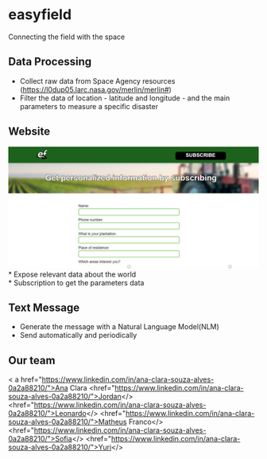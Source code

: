 # easyfield 
Connecting the field with the space
## Data Processing
* Collect raw data from Space Agency resources (https://l0dup05.larc.nasa.gov/merlin/merlin#)<br>
* Filter the data of location - latitude and longitude - and the main parameters to measure a specific disaster
## Website
<img src="https://github.com/anacsalves/easyfield/blob/main/img/oursite.png"  />
* Expose relevant data about the world<br>
* Subscription to get the parameters data <br>

## Text Message
* Generate the message with a Natural Language Model(NLM) <br>
* Send automatically and periodically

## Our team
< a href="https://www.linkedin.com/in/ana-clara-souza-alves-0a2a88210/">Ana  Clara</a>
<href="https://www.linkedin.com/in/ana-clara-souza-alves-0a2a88210/">Jordan</>
<href="https://www.linkedin.com/in/ana-clara-souza-alves-0a2a88210/">Leonardo</>
<href="https://www.linkedin.com/in/ana-clara-souza-alves-0a2a88210/">Matheus Franco</>
<href="https://www.linkedin.com/in/ana-clara-souza-alves-0a2a88210/">Sofia</>
<href="https://www.linkedin.com/in/ana-clara-souza-alves-0a2a88210/">Yuri</>




